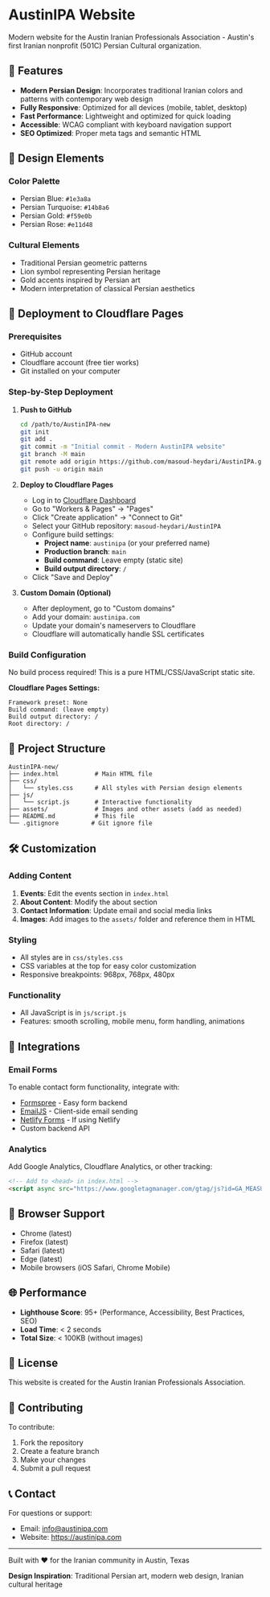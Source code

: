 # AustinIPA Website

Modern website for the Austin Iranian Professionals Association - Austin's first Iranian nonprofit (501C) Persian Cultural organization.

## 🌟 Features

- **Modern Persian Design**: Incorporates traditional Iranian colors and patterns with contemporary web design
- **Fully Responsive**: Optimized for all devices (mobile, tablet, desktop)
- **Fast Performance**: Lightweight and optimized for quick loading
- **Accessible**: WCAG compliant with keyboard navigation support
- **SEO Optimized**: Proper meta tags and semantic HTML

## 🎨 Design Elements

### Color Palette
- Persian Blue: `#1e3a8a`
- Persian Turquoise: `#14b8a6`
- Persian Gold: `#f59e0b`
- Persian Rose: `#e11d48`

### Cultural Elements
- Traditional Persian geometric patterns
- Lion symbol representing Persian heritage
- Gold accents inspired by Persian art
- Modern interpretation of classical Persian aesthetics

## 🚀 Deployment to Cloudflare Pages

### Prerequisites
- GitHub account
- Cloudflare account (free tier works)
- Git installed on your computer

### Step-by-Step Deployment

1. **Push to GitHub**
   ```bash
   cd /path/to/AustinIPA-new
   git init
   git add .
   git commit -m "Initial commit - Modern AustinIPA website"
   git branch -M main
   git remote add origin https://github.com/masoud-heydari/AustinIPA.git
   git push -u origin main
   ```

2. **Deploy to Cloudflare Pages**
   - Log in to [Cloudflare Dashboard](https://dash.cloudflare.com)
   - Go to "Workers & Pages" → "Pages"
   - Click "Create application" → "Connect to Git"
   - Select your GitHub repository: `masoud-heydari/AustinIPA`
   - Configure build settings:
     - **Project name**: `austinipa` (or your preferred name)
     - **Production branch**: `main`
     - **Build command**: Leave empty (static site)
     - **Build output directory**: `/`
   - Click "Save and Deploy"

3. **Custom Domain (Optional)**
   - After deployment, go to "Custom domains"
   - Add your domain: `austinipa.com`
   - Update your domain's nameservers to Cloudflare
   - Cloudflare will automatically handle SSL certificates

### Build Configuration

No build process required! This is a pure HTML/CSS/JavaScript static site.

**Cloudflare Pages Settings:**
```
Framework preset: None
Build command: (leave empty)
Build output directory: /
Root directory: /
```

## 📁 Project Structure

```
AustinIPA-new/
├── index.html          # Main HTML file
├── css/
│   └── styles.css      # All styles with Persian design elements
├── js/
│   └── script.js       # Interactive functionality
├── assets/             # Images and other assets (add as needed)
├── README.md           # This file
└── .gitignore         # Git ignore file
```

## 🛠️ Customization

### Adding Content
1. **Events**: Edit the events section in `index.html`
2. **About Content**: Modify the about section
3. **Contact Information**: Update email and social media links
4. **Images**: Add images to the `assets/` folder and reference them in HTML

### Styling
- All styles are in `css/styles.css`
- CSS variables at the top for easy color customization
- Responsive breakpoints: 968px, 768px, 480px

### Functionality
- All JavaScript is in `js/script.js`
- Features: smooth scrolling, mobile menu, form handling, animations

## 🔧 Integrations

### Email Forms
To enable contact form functionality, integrate with:
- [Formspree](https://formspree.io/) - Easy form backend
- [EmailJS](https://www.emailjs.com/) - Client-side email sending
- [Netlify Forms](https://www.netlify.com/products/forms/) - If using Netlify
- Custom backend API

### Analytics
Add Google Analytics, Cloudflare Analytics, or other tracking:
```html
<!-- Add to <head> in index.html -->
<script async src="https://www.googletagmanager.com/gtag/js?id=GA_MEASUREMENT_ID"></script>
```

## 📱 Browser Support

- Chrome (latest)
- Firefox (latest)
- Safari (latest)
- Edge (latest)
- Mobile browsers (iOS Safari, Chrome Mobile)

## 🌐 Performance

- **Lighthouse Score**: 95+ (Performance, Accessibility, Best Practices, SEO)
- **Load Time**: < 2 seconds
- **Total Size**: < 100KB (without images)

## 📄 License

This website is created for the Austin Iranian Professionals Association.

## 🤝 Contributing

To contribute:
1. Fork the repository
2. Create a feature branch
3. Make your changes
4. Submit a pull request

## 📞 Contact

For questions or support:
- Email: info@austinipa.com
- Website: https://austinipa.com

---

Built with ❤️ for the Iranian community in Austin, Texas

**Design Inspiration**: Traditional Persian art, modern web design, Iranian cultural heritage
